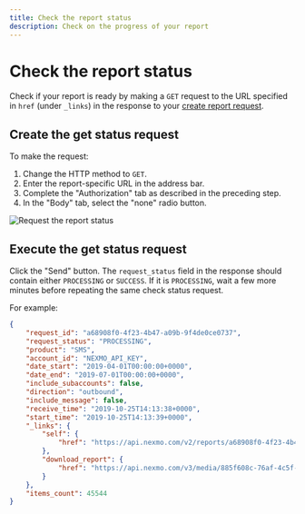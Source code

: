 ```yaml
---
title: Check the report status
description: Check on the progress of your report
---
```


# Check the report status

Check if your report is ready by making a `GET` request to the URL specified in `href` (under `_links`) in the response to your [create report request](/reports/tutorials/create-report-using-graphical-tools/reports/create-report-postman#create-the-request).

## Create the get status request

To make the request:

1. Change the HTTP method to `GET`.
2. Enter the report-specific URL in the address bar.
3. Complete the "Authorization" tab as described in the preceding step.
4. In the "Body" tab, select the "none" radio button.

![Request the report status](/images/reports-api/request-status-postman.png)

## Execute the get status request

Click the "Send" button. The `request_status` field in the response should contain either `PROCESSING` or `SUCCESS`. If it is `PROCESSING`, wait a few more minutes before repeating the same check status request.

For example:

```json
{
    "request_id": "a68908f0-4f23-4b47-a09b-9f4de0ce0737",
    "request_status": "PROCESSING",
    "product": "SMS",
    "account_id": "NEXMO_API_KEY",
    "date_start": "2019-04-01T00:00:00+0000",
    "date_end": "2019-07-01T00:00:00+0000",
    "include_subaccounts": false,
    "direction": "outbound",
    "include_message": false,
    "receive_time": "2019-10-25T14:13:38+0000",
    "start_time": "2019-10-25T14:13:39+0000",
    "_links": {
        "self": {
            "href": "https://api.nexmo.com/v2/reports/a68908f0-4f23-4b47-a09b-9f4de0ce0737"
        },
        "download_report": {
            "href": "https://api.nexmo.com/v3/media/885f608c-76af-4c5f-a0bb-242dee60ffd8"
        }
    },
    "items_count": 45544
}
```
